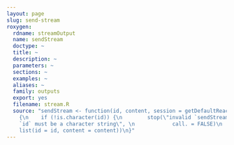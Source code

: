 ```yaml
---
layout: page
slug: send-stream
roxygen:
  rdname: streamOutput
  name: sendStream
  doctype: ~
  title: ~
  description: ~
  parameters: ~
  sections: ~
  examples: ~
  aliases: ~
  family: outputs
  export: yes
  filename: stream.R
  source: "sendStream <- function(id, content, session = getDefaultReactiveDomain())
    {\n    if (!is.character(id)) {\n        stop(\"invalid `sendStream` argument,
    `id` must be a character string\", \n            call. = FALSE)\n    }\n    session$sendProgress(\"dull-stream\",
    list(id = id, content = content))\n}"
---
```

